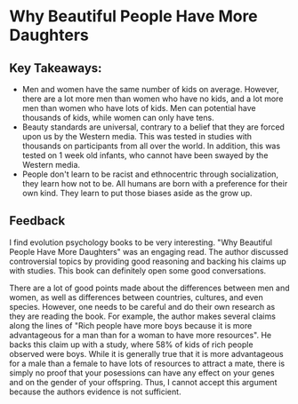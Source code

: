 # Why Beautiful People Have More Daughters
## Key Takeaways:
- Men and women have the same number of kids on average. However, there are a lot more men than women who have no kids, and a lot more men than women who have lots of kids. Men can potential have thousands of kids, while
  women can only have tens.
- Beauty standards are universal, contrary to a belief that they are forced upon us by the Western media. This was tested in studies with thousands on participants from all over the world. In addition, this was tested
  on 1 week old infants, who cannot have been swayed by the Western media.
- People don't learn to be racist and ethnocentric through socialization, they learn how not to be. All humans are born with a preference for their own kind. They learn to put those biases aside as the grow up.

## Feedback
I find evolution psychology books to be very interesting. "Why Beautiful People Have More Daughters" was an engaging read. The author discussed controversial topics by providing good reasoning and backing his claims up with studies.
This book can definitely open some good conversations.

There are a lot of good points made about the differences between men and women, as well as differences between countries, cultures, and even species. However, one needs to be careful and do their own research as they are reading the book.
For example, the author makes several claims along the lines of "Rich people have more boys because it is more advantageous for a man than for a woman to have more resources". He backs this claim up with a study, where
58% of kids of rich people observed were boys. While it is generally true that it is more advantageous for a male than a female to have lots of resources to attract a mate, there is simply no proof that your posessions can
have any effect on your genes and on the gender of your offspring. Thus, I cannot accept this argument because the authors evidence is not sufficient.

